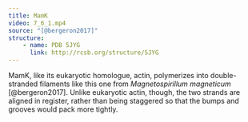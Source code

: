 ```yaml
---
title: MamK
video: 7_6_1.mp4
source: "[@bergeron2017]"
structure:
    - name: PDB 5JYG
      link: http://rcsb.org/structure/5JYG
---
```

MamK, like its eukaryotic homologue, actin, polymerizes into double-stranded filaments like this one from *Magnetospirillum magneticum* [@bergeron2017]. Unlike eukaryotic actin, though, the two strands are aligned in register, rather than being staggered so that the bumps and grooves would pack more tightly.

